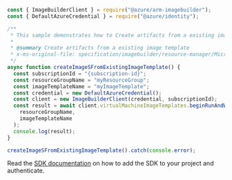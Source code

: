 ```javascript
const { ImageBuilderClient } = require("@azure/arm-imagebuilder");
const { DefaultAzureCredential } = require("@azure/identity");

/**
 * This sample demonstrates how to Create artifacts from a existing image template
 *
 * @summary Create artifacts from a existing image template
 * x-ms-original-file: specification/imagebuilder/resource-manager/Microsoft.VirtualMachineImages/stable/2021-10-01/examples/RunImageTemplate.json
 */
async function createImageSFromExistingImageTemplate() {
  const subscriptionId = "{subscription-id}";
  const resourceGroupName = "myResourceGroup";
  const imageTemplateName = "myImageTemplate";
  const credential = new DefaultAzureCredential();
  const client = new ImageBuilderClient(credential, subscriptionId);
  const result = await client.virtualMachineImageTemplates.beginRunAndWait(
    resourceGroupName,
    imageTemplateName
  );
  console.log(result);
}

createImageSFromExistingImageTemplate().catch(console.error);
```

Read the [SDK documentation](https://github.com/Azure/azure-sdk-for-js/blob/%40azure%2Farm-imagebuilder_1.0.2/sdk/imagebuilder/arm-imagebuilder/README.md) on how to add the SDK to your project and authenticate.
